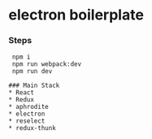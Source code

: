 # electron boilerplate

### Steps

```
 npm i
 npm run webpack:dev
 npm run dev
```
~~~~
### Main Stack
* React
* Redux
* aphrodite
* electron
* reselect
* redux-thunk
